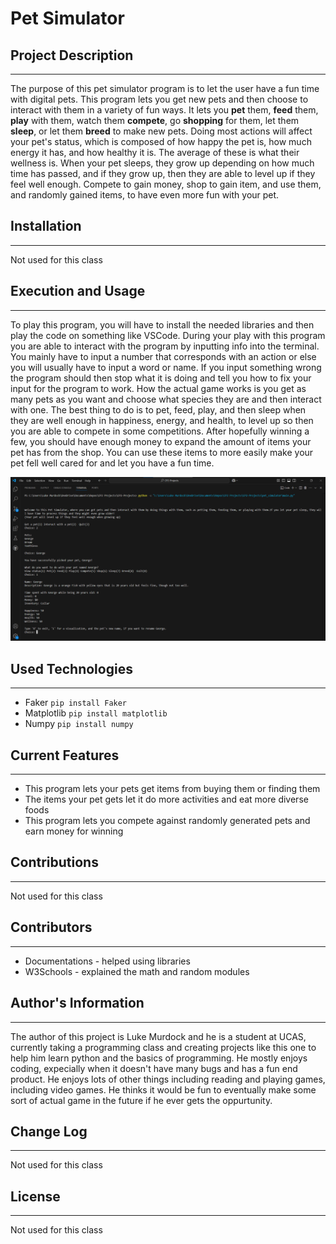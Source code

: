 # Pet Simulator

## Project Description
---
The purpose of this pet simulator program is to let the user have a fun time with digital pets. This program lets you get new pets and then choose to interact with them in a variety of fun ways. It lets you **pet** them, **feed** them, **play** with them, watch them **compete**, go **shopping** for them, let them **sleep**, or let them **breed** to make new pets. Doing most actions will affect your pet's status, which is composed of how happy the pet is, how much energy it has, and how healthy it is. The average of these is what their wellness is. When your pet sleeps, they grow up depending on how much time has passed, and if they grow up, then they are able to level up if they feel well enough. Compete to gain money, shop to gain item, and use them, and randomly gained items, to have even more fun with your pet.  

## Installation
---
Not used for this class  

## Execution and Usage
---
To play this program, you will have to install the needed libraries and then play the code on something like VSCode. During your play with this program you are able to interact with the program by inputting info into the terminal. You mainly have to input a number that corresponds with an action or else you will usually have to input a word or name. If you input something wrong the program should then stop what it is doing and tell you how to fix your input for the program to work. How the actual game works is you get as many pets as you want and choose what species they are and then interact with one. The best thing to do is to pet, feed, play, and then sleep when they are well enough in happiness, energy, and health, to level up so then you are able to compete in some competitions. After hopefully winning a few, you should have enough money to expand the amount of items your pet has from the shop. You can use these items to more easily make your pet fell well cared for and let you have a fun time.

![image](image.png)  

## Used Technologies
---
+ Faker
`pip install Faker`
+ Matplotlib
`pip install matplotlib`
+ Numpy
`pip install numpy`  

## Current Features
---
+ This program lets your pets get items from buying them or finding them
+ The items your pet gets let it do more activities and eat more diverse foods
+ This program lets you compete against randomly generated pets and earn money for winning

## Contributions
---
Not used for this class  

## Contributors
---
+ Documentations - helped using libraries
+ W3Schools - explained the math and random modules  

## Author's Information
---
The author of this project is Luke Murdock and he is a student at UCAS, currently taking a programming class and creating projects like this one to help him learn python and the basics of programming. He mostly enjoys coding, expecially when it doesn't have many bugs and has a fun end product. He enjoys lots of other things including reading and playing games, including video games. He thinks it would be fun to eventually make some sort of actual game in the future if he ever gets the oppurtunity.  

## Change Log
---
Not used for this class  

## License
---
Not used for this class  

